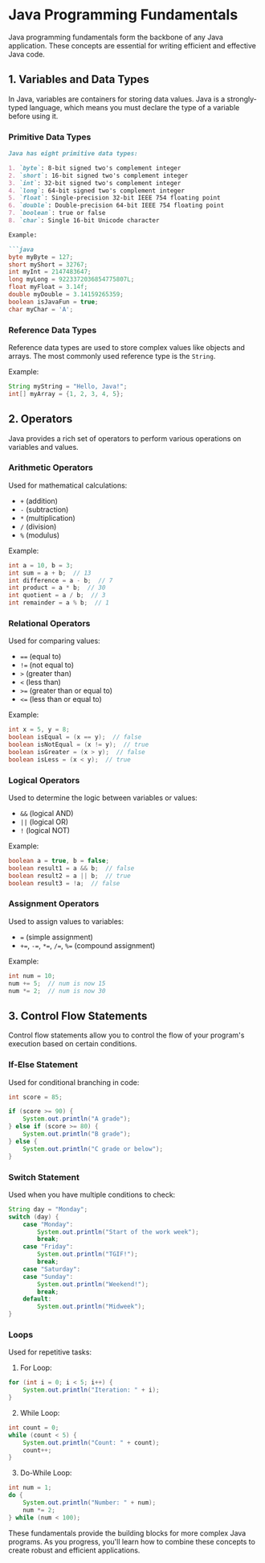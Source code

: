 # Java Programming Fundamentals

Java programming fundamentals form the backbone of any Java application. These concepts are essential for writing efficient and effective Java code.

## 1. Variables and Data Types

In Java, variables are containers for storing data values. Java is a strongly-typed language, which means you must declare the type of a variable before using it.

### Primitive Data Types

```markdown
Java has eight primitive data types:

1. `byte`: 8-bit signed two's complement integer
2. `short`: 16-bit signed two's complement integer
3. `int`: 32-bit signed two's complement integer
4. `long`: 64-bit signed two's complement integer
5. `float`: Single-precision 32-bit IEEE 754 floating point
6. `double`: Double-precision 64-bit IEEE 754 floating point
7. `boolean`: true or false
8. `char`: Single 16-bit Unicode character

Example:

```java
byte myByte = 127;
short myShort = 32767;
int myInt = 2147483647;
long myLong = 9223372036854775807L;
float myFloat = 3.14f;
double myDouble = 3.14159265359;
boolean isJavaFun = true;
char myChar = 'A';
```

### Reference Data Types

Reference data types are used to store complex values like objects and arrays. The most commonly used reference type is the `String`.

Example:

```java
String myString = "Hello, Java!";
int[] myArray = {1, 2, 3, 4, 5};
```

## 2. Operators

Java provides a rich set of operators to perform various operations on variables and values.

### Arithmetic Operators

Used for mathematical calculations:

- `+` (addition)
- `-` (subtraction)
- `*` (multiplication)
- `/` (division)
- `%` (modulus)

Example:

```java
int a = 10, b = 3;
int sum = a + b;  // 13
int difference = a - b;  // 7
int product = a * b;  // 30
int quotient = a / b;  // 3
int remainder = a % b;  // 1
```

### Relational Operators

Used for comparing values:

- `==` (equal to)
- `!=` (not equal to)
- `>` (greater than)
- `<` (less than)
- `>=` (greater than or equal to)
- `<=` (less than or equal to)

Example:

```java
int x = 5, y = 8;
boolean isEqual = (x == y);  // false
boolean isNotEqual = (x != y);  // true
boolean isGreater = (x > y);  // false
boolean isLess = (x < y);  // true
```

### Logical Operators

Used to determine the logic between variables or values:

- `&&` (logical AND)
- `||` (logical OR)
- `!` (logical NOT)

Example:

```java
boolean a = true, b = false;
boolean result1 = a && b;  // false
boolean result2 = a || b;  // true
boolean result3 = !a;  // false
```

### Assignment Operators

Used to assign values to variables:

- `=` (simple assignment)
- `+=`, `-=`, `*=`, `/=`, `%=` (compound assignment)

Example:

```java
int num = 10;
num += 5;  // num is now 15
num *= 2;  // num is now 30
```

## 3. Control Flow Statements

Control flow statements allow you to control the flow of your program's execution based on certain conditions.

### If-Else Statement

Used for conditional branching in code:

```java
int score = 85;

if (score >= 90) {
    System.out.println("A grade");
} else if (score >= 80) {
    System.out.println("B grade");
} else {
    System.out.println("C grade or below");
}
```

### Switch Statement

Used when you have multiple conditions to check:

```java
String day = "Monday";
switch (day) {
    case "Monday":
        System.out.println("Start of the work week");
        break;
    case "Friday":
        System.out.println("TGIF!");
        break;
    case "Saturday":
    case "Sunday":
        System.out.println("Weekend!");
        break;
    default:
        System.out.println("Midweek");
}
```

### Loops

Used for repetitive tasks:

1. For Loop:

```java
for (int i = 0; i < 5; i++) {
    System.out.println("Iteration: " + i);
}
```

2. While Loop:

```java
int count = 0;
while (count < 5) {
    System.out.println("Count: " + count);
    count++;
}
```

3. Do-While Loop:

```java
int num = 1;
do {
    System.out.println("Number: " + num);
    num *= 2;
} while (num < 100);
```

These fundamentals provide the building blocks for more complex Java programs. As you progress, you'll learn how to combine these concepts to create robust and efficient applications.
